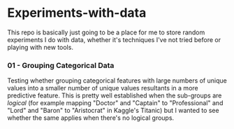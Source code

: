 # Experiments-with-data

This repo is basically just going to be a place for me to store random experiments I do with data, whether it's techniques I've not tried before or playing with new tools.

### 01 - Grouping Categorical Data

Testing whether grouping categorical features with large numbers of unique values into a smaller number of unique values resultants in a more predictive feature. This is pretty well established when the sub-groups are _logical_ (for example mapping "Doctor" and "Captain" to "Professional" and "Lord" and "Baron" to "Aristocrat" in Kaggle's Titanic) but I wanted to see whether the same applies when there's no logical groups.